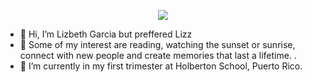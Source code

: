 <p align="center" width="100%">
<img src="https://w0.peakpx.com/wallpaper/220/987/HD-wallpaper-groot-i-am-root-ubuntu-linux-terminal-hacker-computer-funny-groot.jpg">
</p>

- 👋 Hi, I’m Lizbeth Garcia but preffered Lizz
- 👀 Some of my interest are reading, watching the sunset or sunrise, connect with new people and create memories that last a lifetime. .
- 🌱 I’m currently in my first trimester at Holberton School, Puerto Rico.

<!---
Lizz3108/Lizz3108 is a ✨ special ✨ repository because its `README.md` (this file) appears on your GitHub profile.
You can click the Preview link to take a look at your changes.
--->
